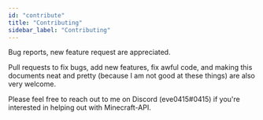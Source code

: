 ```yaml
---
id: "contribute"
title: "Contributing"
sidebar_label: "Contributing"
---
```


Bug reports, new feature request are appreciated.

Pull requests to fix bugs, add new features, fix awful code, and making this documents neat and pretty (because I am not good at these things) are also very welcome.

Please feel free to reach out to me on Discord (eve0415#0415) if you're interested in helping out with Minecraft-API.
